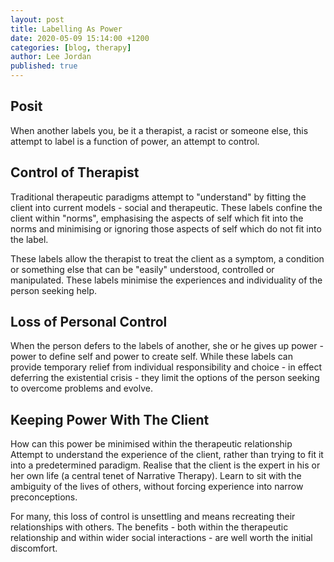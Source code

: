 ```yaml
---
layout: post
title: Labelling As Power
date: 2020-05-09 15:14:00 +1200
categories: [blog, therapy]
author: Lee Jordan
published: true
---
```


<h2>Posit</h2>

<p>When another labels you, be it a therapist, a racist or someone else, this attempt to label is a function of power, an attempt to control.</p>

<h2>Control of Therapist</h2>

<p>Traditional therapeutic paradigms attempt to "understand" by fitting the client into current models - social and therapeutic. These labels confine the client within "norms", emphasising the aspects of self which fit into the norms and minimising or ignoring those aspects of self which do not fit into the label.</p>

<p>These labels allow the therapist to treat the client as a symptom, a condition or something else that can be "easily" understood, controlled or manipulated. These labels minimise the experiences and individuality of the person seeking help.</p>

<h2>Loss of Personal Control</h2>

<p>When the person defers to the labels of another, she or he gives up power - power to define self and power to create self. While these labels can provide temporary relief from individual responsibility and choice - in effect deferring the existential crisis - they limit the options of the person seeking to overcome problems and evolve.</p>

<h2>Keeping Power With The Client</h2>

<p>How can this power be minimised within the therapeutic relationship Attempt to understand the experience of the client, rather than trying to fit it into a predetermined paradigm. Realise that the client is the expert in his or her own life (a central tenet of Narrative Therapy). Learn to sit with the ambiguity of the lives of others, without forcing experience into narrow preconceptions.</p>

<p>For many, this loss of control is unsettling and means recreating their relationships with others. The benefits - both within the therapeutic relationship and within wider social interactions - are well worth the initial discomfort.</p>

